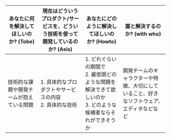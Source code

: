 |**あなたに何を解決してほしいのか? (Tobe)**|**現在はどういうプロダクト/サービスを、どういう技術を使って開発しているのか? (Asis)**|**あなたにどのように解決してほしいのか? (Howto)**|**誰と解決するのか? (with who)**|
|---|---|---|---|
|技術的な課題や開発チームが抱えている問題|1. 具体的なプロダクトやサービスの内容<br>2. 具体的な技術|1. どれぐらいの期間で<br>2. 最低限どのような問題を解決できて欲しいのか<br>3. どのような候補者ならそれができそうか|開発チームのキャラクターや特徴、大切にしていること、好きなソフトウェア、エディタなどなど|

